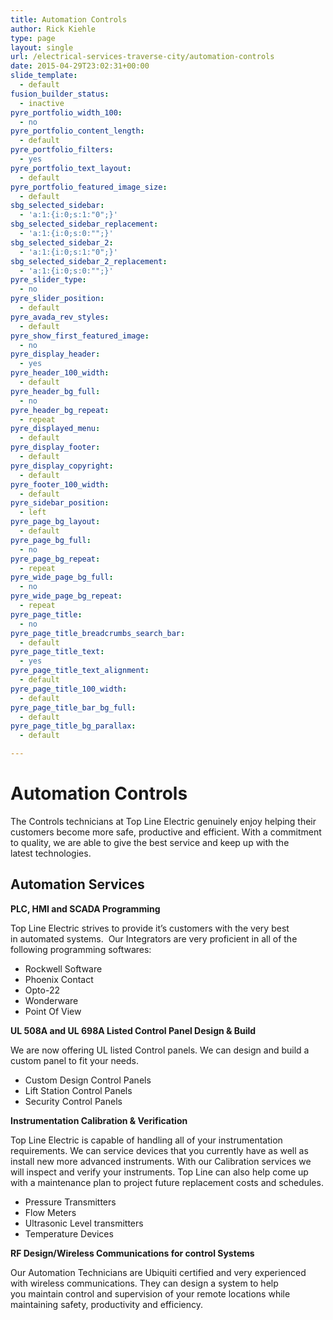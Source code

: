 ```yaml
---
title: Automation Controls
author: Rick Kiehle
type: page
layout: single
url: /electrical-services-traverse-city/automation-controls
date: 2015-04-29T23:02:31+00:00
slide_template:
  - default
fusion_builder_status:
  - inactive
pyre_portfolio_width_100:
  - no
pyre_portfolio_content_length:
  - default
pyre_portfolio_filters:
  - yes
pyre_portfolio_text_layout:
  - default
pyre_portfolio_featured_image_size:
  - default
sbg_selected_sidebar:
  - 'a:1:{i:0;s:1:"0";}'
sbg_selected_sidebar_replacement:
  - 'a:1:{i:0;s:0:"";}'
sbg_selected_sidebar_2:
  - 'a:1:{i:0;s:1:"0";}'
sbg_selected_sidebar_2_replacement:
  - 'a:1:{i:0;s:0:"";}'
pyre_slider_type:
  - no
pyre_slider_position:
  - default
pyre_avada_rev_styles:
  - default
pyre_show_first_featured_image:
  - no
pyre_display_header:
  - yes
pyre_header_100_width:
  - default
pyre_header_bg_full:
  - no
pyre_header_bg_repeat:
  - repeat
pyre_displayed_menu:
  - default
pyre_display_footer:
  - default
pyre_display_copyright:
  - default
pyre_footer_100_width:
  - default
pyre_sidebar_position:
  - left
pyre_page_bg_layout:
  - default
pyre_page_bg_full:
  - no
pyre_page_bg_repeat:
  - repeat
pyre_wide_page_bg_full:
  - no
pyre_wide_page_bg_repeat:
  - repeat
pyre_page_title:
  - no
pyre_page_title_breadcrumbs_search_bar:
  - default
pyre_page_title_text:
  - yes
pyre_page_title_text_alignment:
  - default
pyre_page_title_100_width:
  - default
pyre_page_title_bar_bg_full:
  - default
pyre_page_title_bg_parallax:
  - default

---
```

<div class="fusion-text">
  </p> 
  
  <h1>
    Automation Controls
  </h1>
  
  <p>
    The Controls technicians at Top Line Electric genuinely enjoy helping their customers become more safe, productive and efficient. With a commitment to quality, we are able to give the best service and keep up with the latest technologies.
  </p>
  
  <h2>
    <strong>Automation Services</strong>
  </h2>
  
  <p>
    <strong>PLC, HMI and SCADA Programming</strong>
  </p>
  
  <p>
    Top Line Electric strives to provide it&#8217;s customers with the very best in automated systems.  Our Integrators are very proficient in all of the following programming softwares:
  </p>
  
  <ul>
    <li>
      Rockwell Software
    </li>
    <li>
      Phoenix Contact
    </li>
    <li>
      Opto-22
    </li>
    <li>
      Wonderware
    </li>
    <li>
      Point Of View
    </li>
  </ul>
  
  <p>
    <strong>UL 508A and UL 698A Listed Control Panel Design & Build</strong>
  </p>
  
  <p>
    We are now offering UL listed Control panels. We can design and build a custom panel to fit your needs.
  </p>
  
  <ul>
    <li>
      Custom Design Control Panels
    </li>
    <li>
      Lift Station Control Panels
    </li>
    <li>
      Security Control Panels
    </li>
  </ul>
  
  <p>
    <strong>Instrumentation Calibration & Verification</strong>
  </p>
  
  <p>
    Top Line Electric is capable of handling all of your instrumentation requirements. We can service devices that you currently have as well as install new more advanced instruments. With our Calibration services we will inspect and verify your instruments. Top Line can also help come up with a maintenance plan to project future replacement costs and schedules.
  </p>
  
  <ul>
    <li>
      Pressure Transmitters
    </li>
    <li>
      Flow Meters
    </li>
    <li>
      Ultrasonic Level transmitters
    </li>
    <li>
      Temperature Devices
    </li>
  </ul>
  
  <p>
    <strong>RF Design/Wireless Communications for control Systems</strong>
  </p>
  
  <p>
    Our Automation Technicians are Ubiquiti certified and very experienced with wireless communications. They can design a system to help you maintain control and supervision of your remote locations while maintaining safety, productivity and efficiency.
  </p>
  
  <p>
    </div>